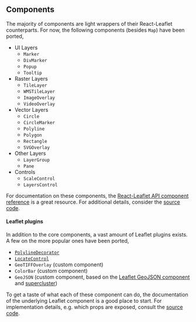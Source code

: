 ## Components

The majority of components are light wrappers of their React-Leaflet counterparts. For now, the following components (besides `Map`) have been ported,

* UI Layers
    * `Marker`
    * `DivMarker`
    * `Popup`
    * `Tooltip`
* Raster Layers
    * `TileLayer`
    * `WMSTileLayer`
    * `ImageOverlay`
    * `VideoOverlay`
* Vector Layers
    * `Circle`
    * `CircleMarker`
    * `Polyline`
    * `Polygon`
    * `Rectangle`
    * `SVGOverlay`
* Other Layers
    * `LayerGroup`
    * `Pane`
* Controls
    * `ScaleControl`
    * `LayersControl`
    
For documentation on these components, the [React-Leaflet API component reference](https://react-leaflet.js.org/docs/en/components) is a great resource. For additional details, consider the [source code](https://github.com/thedirtyfew/dash-leaflet).

#### Leaflet plugins

In addition to the core components, a vast amount of Leaflet plugins exists. A few on the more popular ones have been ported,

* [`PolylineDecorator`](https://github.com/bbecquet/Leaflet.PolylineDecorator)
* [`LocateControl`](https://github.com/domoritz/leaflet-locatecontrol)
* `GeoTIFFOverlay` (custom component)
* `ColorBar` (custom component)
* `GeoJSON` (custom component, based on the [Leaflet GeoJSON component](https://leafletjs.com/reference-1.6.0.html#geojson) and [supercluster](https://github.com/mapbox/supercluster))

To get a taste of what each of these component can do, the documentation of the underlying Leaflet component is a good place to start. For implementation details, e.g. which props are exposed, consult the [source code](https://github.com/thedirtyfew/dash-leaflet).

